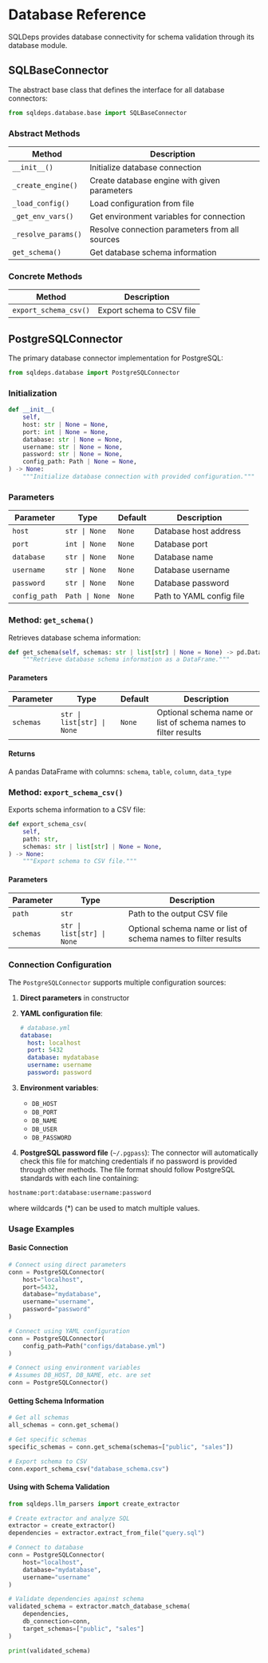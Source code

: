 # Database Reference

SQLDeps provides database connectivity for schema validation through its database module.

## SQLBaseConnector

The abstract base class that defines the interface for all database connectors:

```python
from sqldeps.database.base import SQLBaseConnector
```

### Abstract Methods

| Method | Description |
|--------|-------------|
| `__init__()` | Initialize database connection |
| `_create_engine()` | Create database engine with given parameters |
| `_load_config()` | Load configuration from file |
| `_get_env_vars()` | Get environment variables for connection |
| `_resolve_params()` | Resolve connection parameters from all sources |
| `get_schema()` | Get database schema information |

### Concrete Methods

| Method | Description |
|--------|-------------|
| `export_schema_csv()` | Export schema to CSV file |

## PostgreSQLConnector

The primary database connector implementation for PostgreSQL:

```python
from sqldeps.database import PostgreSQLConnector
```

### Initialization

```python
def __init__(
    self,
    host: str | None = None,
    port: int | None = None,
    database: str | None = None,
    username: str | None = None,
    password: str | None = None,
    config_path: Path | None = None,
) -> None:
    """Initialize database connection with provided configuration."""
```

### Parameters

| Parameter | Type | Default | Description |
|-----------|------|---------|-------------|
| `host` | `str \| None` | `None` | Database host address |
| `port` | `int \| None` | `None` | Database port |
| `database` | `str \| None` | `None` | Database name |
| `username` | `str \| None` | `None` | Database username |
| `password` | `str \| None` | `None` | Database password |
| `config_path` | `Path \| None` | `None` | Path to YAML config file |

### Method: `get_schema()`

Retrieves database schema information:

```python
def get_schema(self, schemas: str | list[str] | None = None) -> pd.DataFrame:
    """Retrieve database schema information as a DataFrame."""
```

#### Parameters

| Parameter | Type | Default | Description |
|-----------|------|---------|-------------|
| `schemas` | `str \| list[str] \| None` | `None` | Optional schema name or list of schema names to filter results |

#### Returns

A pandas DataFrame with columns: `schema`, `table`, `column`, `data_type`

### Method: `export_schema_csv()`

Exports schema information to a CSV file:

```python
def export_schema_csv(
    self,
    path: str,
    schemas: str | list[str] | None = None,
) -> None:
    """Export schema to CSV file."""
```

#### Parameters

| Parameter | Type | Description |
|-----------|------|-------------|
| `path` | `str` | Path to the output CSV file |
| `schemas` | `str \| list[str] \| None` | Optional schema name or list of schema names to filter results |

### Connection Configuration

The `PostgreSQLConnector` supports multiple configuration sources:

1. **Direct parameters** in constructor

2. **YAML configuration file**:
   ```yaml
   # database.yml
   database:
     host: localhost
     port: 5432
     database: mydatabase
     username: username
     password: password
   ```

3. **Environment variables**:

    - `DB_HOST`
    - `DB_PORT`
    - `DB_NAME`
    - `DB_USER`
    - `DB_PASSWORD`

4. **PostgreSQL password file** (`~/.pgpass`): The connector will automatically check 
this file for matching credentials if no password is provided through other methods.
The file format should follow PostgreSQL standards with each line containing:

```bash
hostname:port:database:username:password
```

where wildcards (*) can be used to match multiple values.

### Usage Examples

#### Basic Connection

```python
# Connect using direct parameters
conn = PostgreSQLConnector(
    host="localhost",
    port=5432,
    database="mydatabase",
    username="username",
    password="password"
)

# Connect using YAML configuration
conn = PostgreSQLConnector(
    config_path=Path("configs/database.yml")
)

# Connect using environment variables
# Assumes DB_HOST, DB_NAME, etc. are set
conn = PostgreSQLConnector()
```

#### Getting Schema Information

```python
# Get all schemas
all_schemas = conn.get_schema()

# Get specific schemas
specific_schemas = conn.get_schema(schemas=["public", "sales"])

# Export schema to CSV
conn.export_schema_csv("database_schema.csv")
```

#### Using with Schema Validation

```python
from sqldeps.llm_parsers import create_extractor

# Create extractor and analyze SQL
extractor = create_extractor()
dependencies = extractor.extract_from_file("query.sql")

# Connect to database
conn = PostgreSQLConnector(
    host="localhost",
    database="mydatabase",
    username="username"
)

# Validate dependencies against schema
validated_schema = extractor.match_database_schema(
    dependencies,
    db_connection=conn,
    target_schemas=["public", "sales"]
)

print(validated_schema)
```
